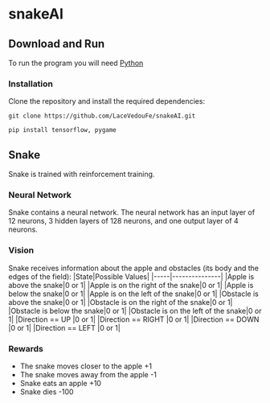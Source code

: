 # snakeAI

## Download and Run
To run the program you will need [Python](https://www.python.org/)

### Installation
Clone the repository and install the required dependencies:

```
git clone https://github.com/LaceVedouFe/snakeAI.git
```
```
pip install tensorflow, pygame
```
## Snake
Snake is trained with reinforcement training.
### Neural Network
Snake contains a neural network. The neural network has an input layer of 12 neurons, 3 hidden layers of 128 neurons, and one output layer of 4 neurons.
### Vision
Snake receives information about the apple and obstacles (its body and the edges of the field):
|State|Possible Values|
|-----|---------------|
|Apple is above the snake|0 or 1|
|Apple is on the right of the snake|0 or 1|
|Apple is below the snake|0 or 1|
|Apple is on the left of the snake|0 or 1|
|Obstacle is above the snake|0 or 1|
|Obstacle is on the right of the snake|0 or 1|
|Obstacle is below the snake|0 or 1|
|Obstacle is on the left of the snake|0 or 1|
|Direction == UP |0 or 1|
|Direction == RIGHT |0 or 1|
|Direction == DOWN |0 or 1|
|Direction == LEFT |0 or 1|
### Rewards
- The snake moves closer to the apple +1
- The snake moves away from the apple -1
- Snake eats an apple +10
- Snake dies -100
